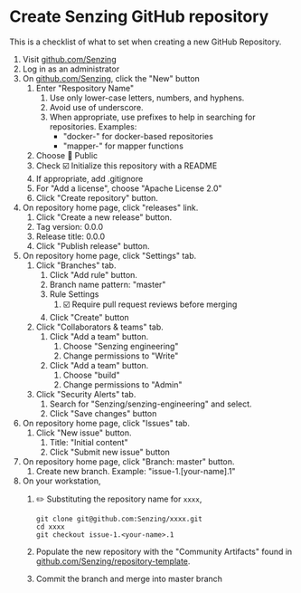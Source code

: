 # Create Senzing GitHub repository

This is a checklist of what to set when creating a new GitHub Repository.

1. Visit [github.com/Senzing](https://github.com/Senzing)
1. Log in as an administrator
1. On [github.com/Senzing](https://github.com/Senzing), click the "New" button
    1. Enter "Respository Name"
        1. Use only lower-case letters, numbers, and hyphens.
        1. Avoid use of underscore.
        1. When appropriate, use prefixes to help in searching for repositories.
           Examples:
            - "docker-" for docker-based repositories
            - "mapper-" for mapper functions
    1. Choose :radio_button: Public
    1. Check :ballot_box_with_check: Initialize this repository with a README
    1. If appropriate, add .gitignore
    1. For "Add a license", choose "Apache License 2.0"
    1. Click "Create repository" button.
1. On repository home page, click "releases" link.
    1. Click "Create a new release" button.
    1. Tag version: 0.0.0
    1. Release title: 0.0.0
    1. Click "Publish release" button.
1. On repository home page, click "Settings" tab.
    1. Click "Branches" tab.
        1. Click "Add rule" button.
        1. Branch name pattern:  "master"
        1. Rule Settings
            1. :ballot_box_with_check: Require pull request reviews before merging
        1. Click "Create" button
    1. Click "Collaborators & teams" tab.
        1. Click "Add a team" button.
            1. Choose "Senzing engineering"
            1. Change permissions to "Write"
        1. Click "Add a team" button.
            1. Choose "build"
            1. Change permissions to "Admin"
    1. Click "Security Alerts" tab.
        1. Search for "Senzing/senzing-engineering" and select.
        1. Click "Save changes" button
1. On repository home page, click "Issues" tab.
    1. Click "New issue" button.
        1. Title:  "Initial content"
        1. Click "Submit new issue" button
1. On repository home page, click "Branch: master" button.
    1. Create new branch.
       Example:
       "issue-1.[your-name].1"
1. On your workstation,
    1. :pencil2: Substituting the repository name for `xxxx`,

        ```console
        git clone git@github.com:Senzing/xxxx.git
        cd xxxx
        git checkout issue-1.<your-name>.1
        ```

    1. Populate the new repository with the "Community Artifacts" found in
       [github.com/Senzing/repository-template](https://github.com/Senzing/repository-template).
    1. Commit the branch and merge into master branch
